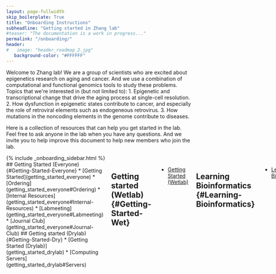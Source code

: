 ```yaml
---
layout: page-fullwidth
skip_boilerplate: True
title: "Onboarding Instructions"
subheadline: "Getting started in Zhang lab"
#teaser: "The documentation is a work in progress..."
permalink: "/onboarding/"
header:
#   image: "header_roadmap_2.jpg"
   background-color: "#FFFFFF"
---
```

<div class="row" markdown="1">
Welcome to Zhang lab! We are a group of scientists who are excited about epigenetics research on aging and cancer. And we use a combination of computational and functional genomics tools to study these problems. Topics that we're interested in (but not limited to): 
 1. Epigenetic and transcriptional change that drive the aging process at single-cell resolution. 
 2. How dysfunction in epigenetic states contribute to cancer, and especially the role of retroviral elements such as endogeneous retrovirus. 
 3. How mutations in the noncoding elements in the genome contribute to diseases.

Here is a collection of resources that can help you get started in the lab. Feel free to ask anyone in the lab when you have any questions. And we invite you to help improve this document to help new members who join the lab. 
<div class="medium-4 columns" markdown="1">
{% include _onboarding_sidebar.html %} 
</div><!-- /.medium-4.columns __ -->



<div class="medium-8 columns" markdown="1">
## Getting Started (Everyone)   {#Getting-Started-Everyone}
 * [Getting Started](getting_started_everyone) 
    * [Ordering](getting_started_everyone#Ordering)
    * [Internal Resources](getting_started_everyone#Internal-Resources)
    * [Labmeeting](getting_started_everyone#Labmeeting)
    * [Journal Club](getting_started_everyone#Journal-Club)
## Getting started (Drylab) {#Getting-Started-Dry}
 *  [Getting Started (Drylab)](getting_started_drylab)
    * [Computing Servers](getting_started_drylab#Servers)

## Getting started (Wetlab) {#Getting-Started-Wet}
 * [Getting Started (Wetlab)](getting_started_wetlab)

## Learning Bioinformatics {#Learning-Bioinformatics}
 * [Learning Bioinformatics](learning_bioinformatics)

## Tips for research and scholarship {#Research-and-Scholarship}
 This [page](research_scholarship) provides some helpful tips for how you perform research and become a scholar. 


## What's next? 
Looking for a postdoc/faculty position or industry? Check this out: [Career Outlook](career_outlook)


</div>
